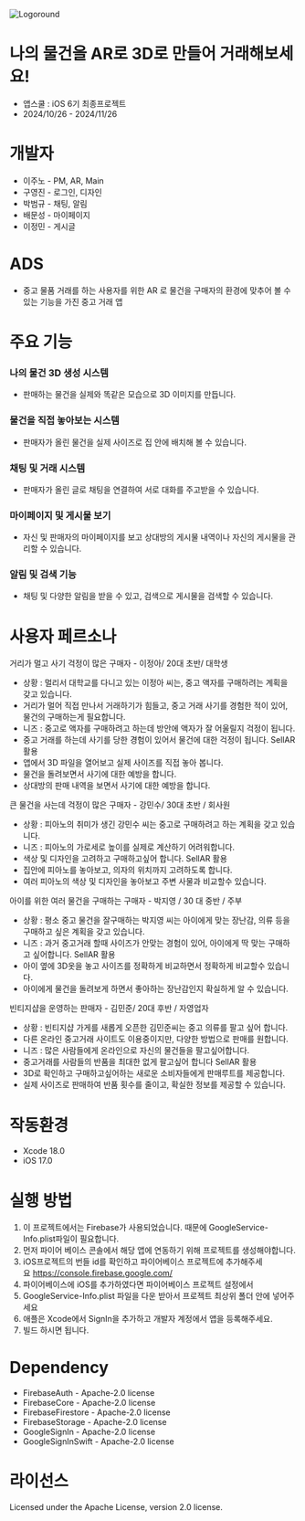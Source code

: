 
![Logoround](https://github.com/user-attachments/assets/73c6e5d9-a891-4e36-a971-3de72af88bdc)

# 나의 물건을 AR로 3D로 만들어 거래해보세요!

- 앱스쿨 : iOS 6기 최종프로젝트
- 2024/10/26 - 2024/11/26

# 개발자

- 이주노 - PM, AR, Main 
- 구영진 - 로그인, 디자인 
- 박범규 - 채팅, 알림 
- 배문성 - 마이페이지 
- 이정민 - 게시글

# ADS
- 중고 물품 거래를 하는 사용자를 위한 AR 로 물건을 구매자의 환경에 맞추어 볼 수 있는 기능을 가진 중고 거래 앱

# 주요 기능
### 나의 물건 3D 생성 시스템 
- 판매하는 물건을 실제와 똑같은 모습으로 3D 이미지를 만듭니다.

### 물건을 직접 놓아보는 시스템
- 판매자가 올린 물건을 실제 사이즈로 집 안에 배치해 볼 수 있습니다.

### 채팅 및 거래 시스템
- 판매자가 올린 글로 채팅을 연결하여 서로 대화를 주고받을 수 있습니다.

### 마이페이지 및 게시물 보기
- 자신 및 판매자의 마이페이지를 보고 상대방의 게시물 내역이나 자신의 게시물을 관리할 수 있습니다.

### 알림 및 검색 기능
- 채팅 및 다양한 알림을 받을 수 있고, 검색으로 게시물을 검색할 수 있습니다.

# 사용자 페르소나
거리가 멀고 사기 걱정이 많은 구매자 - 이정아/ 20대 초반/ 대학생
- 상황 : 멀리서 대학교를 다니고 있는 이정아 씨는, 중고 액자를 구매하려는 계획을 갖고 있습니다. 
- 거리가 멀어 직접 만나서 거래하기가 힘들고, 중고 거래 사기를 경험한 적이 있어, 물건의 구매하는게 필요합니다.
- 니즈 : 중고로 액자를 구매하려고 하는데 방안에 액자가 잘 어울릴지 걱정이 됩니다.
- 중고 거래를 하는데 사기를 당한 경험이 있어서 물건에 대한 걱정이 됩니다.
SellAR 활용
- 앱에서 3D 파일을 열어보고 실제 사이즈를 직접 놓아 봅니다.
- 물건을 돌려보면서 사기에 대한 예방을 합니다.
- 상대방의 판매 내역을 보면서 사기에 대한 예방을 합니다.

큰 물건을 사는데 걱정이 많은 구매자 - 강민수/ 30대 초반 / 회사원
- 상황 : 피아노의 취미가 생긴 강민수 씨는 중고로 구매하려고 하는 계획을 갖고 있습니다.
- 니즈 : 피아노의 가로세로 높이를 실제로 계산하기 어려워합니다.
- 색상 및 디자인을 고려하고 구매하고싶어 합니다.
SellAR 활용
- 집안에 피아노를 놓아보고, 의자의 위치까지 고려하도록 합니다.
- 여러 피아노의 색상 및 디자인을 놓아보고 주변 사물과 비교할수 있습니다.

아이를 위한 여러 물건을 구매하는 구매자 - 박지영 / 30 대 중반 / 주부
- 상황 : 평소 중고 물건을 잘구매하는 박지영 씨는 아이에게 맞는 장난감, 의류 등을 구매하고 싶은 계획을 갖고 있습니다.
- 니즈 : 과거 중고거래 할때 사이즈가 안맞는 경험이 있어, 아이에게 딱 맞는 구매하고 싶어합니다.
SellAR 활용
- 아이 옆에 3D옷을 놓고 사이즈를 정확하게 비교하면서 정확하게 비교할수 있습니다.
- 아이에게 물건을 돌려보게 하면서 좋아하는 장난감인지 확실하게 알 수 있습니다.

빈티지샵을 운영하는 판매자 - 김민준/ 20대 후반 / 자영업자
- 상황 : 빈티지샵 가게를 새롭게 오픈한 김민준씨는 중고 의류를 팔고 싶어 합니다. 
- 다른 온라인 중고거래 사이트도 이용중이지만, 다양한 방법으로 판매를 원합니다.
- 니즈 : 많은 사람들에게 온라인으로 자신의 물건들을 팔고싶어합니다.
- 중고거래를 사람들의 반품을 최대한 없게 팔고싶어 합니다
SellAR 활용
- 3D로 확인하고 구매하고싶어하는 새로운 소비자들에게 판매루트를 제공합니다.
- 실제 사이즈로 판매하여 반품 횟수를 줄이고, 확실한 정보를 제공할 수 있습니다.

# 작동환경
- Xcode 18.0
- iOS 17.0

# 실행 방법
1. 이 프로젝트에서는 Firebase가 사용되었습니다. 때문에 GoogleService-Info.plist파일이 필요합니다.
2. 먼저 파이어 베이스 콘솔에서 해당 앱에 연동하기 위해 프로젝트를 생성해야합니다.
3. iOS프로젝트의 번들 id를 확인하고 파이어베이스 프로젝트에 추가해주세요 https://console.firebase.google.com/
4. 파이어베이스에 iOS를 추가하였다면 파이어베이스 프로젝트 설정에서 
5. GoogleService-Info.plist 파일을 다운 받아서 프로젝트 최상위 폴더 안에 넣어주세요
6. 애플은 Xcode에서 SignIn을 추가하고 개발자 계정에서 앱을 등록해주세요.
7. 빌드 하시면 됩니다.

# Dependency
- FirebaseAuth - Apache-2.0 license
- FirebaseCore - Apache-2.0 license
- FirebaseFirestore - Apache-2.0 license
- FirebaseStorage - Apache-2.0 license
- GoogleSignIn - Apache-2.0 license
- GoogleSignInSwift - Apache-2.0 license

# 라이선스
Licensed under the Apache License, version 2.0 license.
